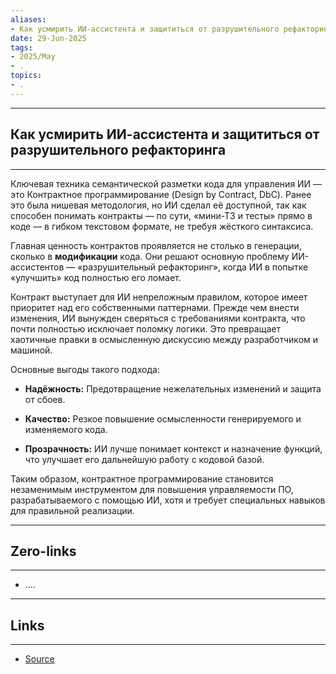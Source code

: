```yaml
---
aliases: 
- Как усмирить ИИ-ассистента и защититься от разрушительного рефакторинга 
date: 29-Jun-2025
tags:
- 2025/May
- .
topics:
- .
---
```

-----
##  Как усмирить ИИ-ассистента и защититься от разрушительного рефакторинга 
-----
Ключевая техника семантической разметки кода для управления ИИ — это Контрактное программирование (Design by Contract, DbC). Ранее это была нишевая методология, но ИИ сделал её доступной, так как способен понимать контракты — по сути, «мини-ТЗ и тесты» прямо в коде — в гибком текстовом формате, не требуя жёсткого синтаксиса.

Главная ценность контрактов проявляется не столько в генерации, сколько в **модификации** кода. Они решают основную проблему ИИ-ассистентов — «разрушительный рефакторинг», когда ИИ в попытке «улучшить» код полностью его ломает.

Контракт выступает для ИИ непреложным правилом, которое имеет приоритет над его собственными паттернами. Прежде чем внести изменения, ИИ вынужден сверяться с требованиями контракта, что почти полностью исключает поломку логики. Это превращает хаотичные правки в осмысленную дискуссию между разработчиком и машиной.

Основные выгоды такого подхода:

- **Надёжность:** Предотвращение нежелательных изменений и защита от сбоев.
    
- **Качество:** Резкое повышение осмысленности генерируемого и изменяемого кода.
    
- **Прозрачность:** ИИ лучше понимает контекст и назначение функций, что улучшает его дальнейшую работу с кодовой базой.
    

Таким образом, контрактное программирование становится незаменимым инструментом для повышения управляемости ПО, разрабатываемого с помощью ИИ, хотя и требует специальных навыков для правильной реализации.

---
## Zero-links
---
- ....

---
## Links
---
- [Source](https://t.me/turboproject/1646)